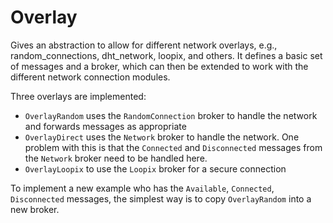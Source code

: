 # Overlay

Gives an abstraction to allow for different network overlays, e.g., random_connections, dht_network, loopix, and
others. It defines a basic set of messages and a broker, which can then be extended to work with the different
network connection modules.

Three overlays are implemented:
- `OverlayRandom` uses the `RandomConnection` broker to handle the network and forwards messages as appropriate
- `OverlayDirect` uses the `Network` broker to handle the network. One problem with this is that the `Connected`
and `Disconnected` messages from the `Network` broker need to be handled here.
- `OverlayLoopix` to use the `Loopix` broker for a secure connection

To implement a new example who has the `Available`, `Connected`, `Disconnected` messages, the simplest way is to
copy `OverlayRandom` into a new broker.